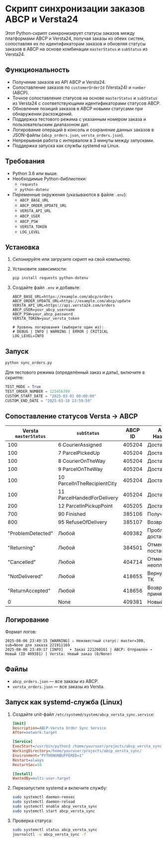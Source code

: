 # Скрипт синхронизации заказов ABCP и Versta24

Этот Python-скрипт синхронизирует статусы заказов между платформами ABCP и Versta24, получая заказы из обеих систем, сопоставляя их по идентификаторам заказов и обновляя статусы заказов в ABCP на основе комбинации `masterStatus` и `subStatus` из Versta24.

## Функциональность

- Получение заказов из API ABCP и Versta24.
- Сопоставление заказов по `customerOrderId` (Versta24) и `number` (ABCP).
- Точное сопоставление статусов на основе `masterStatus` и `subStatus` из Versta24 с соответствующими идентификаторами статусов ABCP.
- Обновление позиций заказов в ABCP новыми статусами при обнаружении расхождений.
- Поддержка тестового режима с указанным номером заказа и пользовательским диапазоном дат.
- Логирование операций в консоль и сохранение данных заказов в JSON-файлы (`abcp_orders.json`, `versta_orders.json`).
- Непрерывная работа с интервалом в 3 минуты между запусками.
- Поддержка запуска как службы systemd на Linux.

## Требования

- Python 3.6 или выше.
- Необходимые Python-библиотеки:
  - `requests`
  - `python-dotenv`
- Переменные окружения (указываются в файле `.env`):
  - `ABCP_BASE_URL`
  - `ABCP_ORDER_UPDATE_URL`
  - `VERSTA_API_URL`
  - `ABCP_USER`
  - `ABCP_PSW`
  - `VERSTA_TOKEN`
  - `LOG_LEVEL`

## Установка

1. Склонируйте или загрузите скрипт на свой компьютер.
2. Установите зависимости:

   ```bash
   pip install requests python-dotenv
   ```

3. Создайте файл `.env` и добавьте:

   ```env
   ABCP_BASE_URL=https://example.com/abcp/orders
   ABCP_ORDER_UPDATE_URL=https://example.com/abcp/update
   VERSTA_API_URL=https://api.versta24.com/orders
   ABCP_USER=your_abcp_username
   ABCP_PSW=your_abcp_password
   VERSTA_TOKEN=your_versta_token
   
   # Уровень логирования (выберите один из):
   # DEBUG | INFO | WARNING | ERROR | CRITICAL
   LOG_LEVEL=INFO
   ```

## Запуск

```bash
python sync_orders.py
```

Для тестового режима (определённый заказ и даты), включите в скрипте:

```python
TEST_MODE = True
TEST_ORDER_NUMBER = 123456789
CUSTOM_START_DATE = "2025-03-01 00:00:00"
CUSTOM_END_DATE = "2025-03-10 23:59:59"
```

## Сопоставление статусов Versta → ABCP

| Versta `masterStatus` | `subStatus`                     | ABCP ID | ABCP Название         |
|-----------------------|----------------------------------|---------|------------------------|
| 100                   | 6 CourierAssigned               | 405204  | Доставляется           |
| 100                   | 7 ParcelPickedUp                | 405204  | Доставляется           |
| 100                   | 8 CourierOnTheWay               | 405204  | Доставляется           |
| 100                   | 9 ParcelOnTheWay                | 405204  | Доставляется           |
| 100                   | 10 ParcelInTheRecipientCity     | 405204  | Доставляется           |
| 100                   | 11 ParcelHandedForDelivery      | 405204  | Доставляется           |
| 200                   | 12 ParcelInPickupPoint          | 405205  | Доставлен              |
| 700                   | 90 Finished                     | 385106  | Получен                |
| 800                   | 95 RefuseOfDelivery             | 385107  | Возвращается           |
| "ProblemDetected"     | Любой                           | 409382  | Проблема доставки      |
| "Returning"           | Любой                           | 384501  | Отменен поставщиком    |
| "Cancelled"           | Любой                           | 404714  | Отменен по неоплате    |
| "NotDelivered"        | Любой                           | 418655  | Вернулся в ТК          |
| "ReturnAccepted"      | Любой                           | 418656  | Возврат принят         |
| 0                     | None                            | 409381  | Новый                  |

## Логирование

Формат логов:

```text
2025-08-06 23:49:15 [WARNING] ⚠ Неизвестный статус: master=300, sub=None для заказа 221911169
2025-08-06 23:49:17 [INFO]   ➤ Заказ 221260161 | ABCP: Отправлен → Новый (ID 409381) | Versta: Новый заказ (0/None)
```

## Файлы

- `abcp_orders.json` — все заказы из ABCP.
- `versta_orders.json` — все заказы из Versta.

## Запуск как systemd-служба (Linux)

<!-- markdownlint-disable MD029 -->
1. Создайте unit-файл `/etc/systemd/system/abcp_versta_sync.service`:

   ```ini
   [Unit]
   Description=ABCP-Versta Order Sync Service
   After=network.target

   [Service]
   ExecStart=/usr/bin/python3 /home/youruser/projects/abcp_versta_sync/sync_orders.py
   WorkingDirectory=/home/youruser/projects/abcp_versta_sync/
   Environment="PYTHONUNBUFFERED=1"
   Restart=always
   RestartSec=10

   [Install]
   WantedBy=multi-user.target
   ```

2. Перезапустите systemd и включите службу:

   ```bash
   sudo systemctl daemon-reexec
   sudo systemctl daemon-reload
   sudo systemctl enable abcp_versta_sync
   sudo systemctl start abcp_versta_sync
   ```

3. Проверка статуса:

   ```bash
   sudo systemctl status abcp_versta_sync
   journalctl -u abcp_versta_sync -f
   ```
<!-- markdownlint-enable MD029 -->
